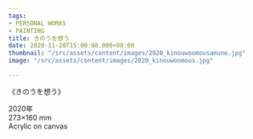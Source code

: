 ```yaml
---
tags:
- PERSONAL WORKS
- PAINTING
title: きのうを想う
date: 2020-11-20T15:00:00.000+00:00
thumbnail: "/src/assets/content/images/2020_kinouwoomousamune.jpg"
image: "/src/assets/content/images/2020_kinouwoomous.jpg"

---
```


《きのうを想う》

2020年  
273×160 mm  
Acrylic on canvas